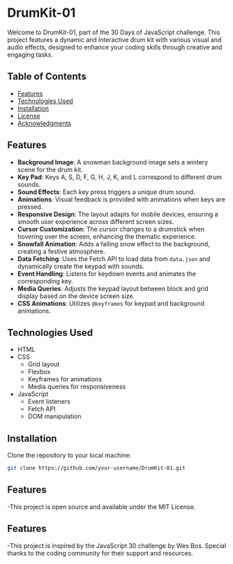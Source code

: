 # DrumKit-01

Welcome to DrumKit-01, part of the 30 Days of JavaScript challenge. This project features a dynamic and interactive drum kit with various visual and audio effects, designed to enhance your coding skills through creative and engaging tasks.

## Table of Contents

- [Features](#features)
- [Technologies Used](#technologies-used)
- [Installation](#installation)
- [License](#license)
- [Acknowledgments](#acknowledgments)

## Features

- **Background Image**: A snowman background image sets a wintery scene for the drum kit.
- **Key Pad**: Keys A, S, D, F, G, H, J, K, and L correspond to different drum sounds.
- **Sound Effects**: Each key press triggers a unique drum sound.
- **Animations**: Visual feedback is provided with animations when keys are pressed.
- **Responsive Design**: The layout adapts for mobile devices, ensuring a smooth user experience across different screen sizes.
- **Cursor Customization**: The cursor changes to a drumstick when hovering over the screen, enhancing the thematic experience.
- **Snowfall Animation**: Adds a falling snow effect to the background, creating a festive atmosphere.
- **Data Fetching**: Uses the Fetch API to load data from `data.json` and dynamically create the keypad with sounds.
- **Event Handling**: Listens for keydown events and animates the corresponding key.
- **Media Queries**: Adjusts the keypad layout between block and grid display based on the device screen size.
- **CSS Animations**: Utilizes `@keyframes` for keypad and background animations.

## Technologies Used

- HTML
- CSS
  - Grid layout
  - Flexbox
  - Keyframes for animations
  - Media queries for responsiveness
- JavaScript
  - Event listeners
  - Fetch API
  - DOM manipulation

## Installation

Clone the repository to your local machine:

```bash
git clone https://github.com/your-username/DrumKit-01.git
```

## Features

-This project is open source and available under the MIT License.

## Features

-This project is inspired by the JavaScript 30 challenge by Wes Bos. Special thanks to the coding community for their support and resources.
